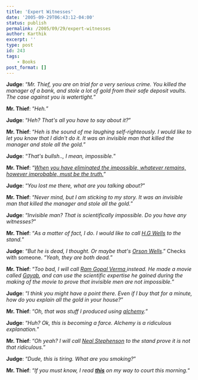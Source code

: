 ```yaml
---
title: 'Expert Witnesses'
date: '2005-09-29T06:43:12-04:00'
status: publish
permalink: /2005/09/29/expert-witnesses
author: Karthik
excerpt: ''
type: post
id: 243
tags:
    - Books
post_format: []
---
```

**Judge**: “*Mr. Thief, you are on trial for a very serious crime. You killed the manager of a bank, and stole a lot of gold from their safe deposit vaults. The case against you is watertight.*”

**Mr. Thief**: “*Heh.*”

**Judge**: “*Heh? That's all you have to say about it?*”

**Mr. Thief**: “*Heh is the sound of me laughing self-righteously. I would like to let you know that I didn't do it. It was an invisible man that killed the manager and stole all the gold.*”

**Judge**: “*That's bullsh.., I mean, impossible.*”

**Mr. Thief**: “[*When you have eliminated the impossible, whatever remains, however improbable, must be the truth.*](http://www.quotationspage.com/quote/83.html)”

**Judge**: “*You lost me there, what are you talking about?*”

**Mr. Thief**: “*Never mind, but I am sticking to my story. It was an invisible man that killed the manager and stole all the gold.*”

**Judge**: “*Invisible man? That is scientifically impossible. Do you have any witnesses?*”

**Mr. Thief**: “*As a matter of fact, I do. I would like to call [H.G Wells](http://en.wikipedia.org/wiki/H.g._wells) to the stand.*”

**Judge**: “*But he is dead, I thought. Or maybe that's [Orson Wells](http://en.wikipedia.org/wiki/Orson_Wells)*.” Checks with someone. “*Yeah, they are both dead.*”

**Mr. Thief**: “*Too bad, I will call [Ram Gopal Verma ](http://en.wikipedia.org/wiki/Ram_Gopal_Verma)instead. He made a movie called [Gayab](http://www.imdb.com/title/tt0414040/), and can use the scientific expertise he gained during the making of the movie to prove that invisible men are not impossible.*”

**Judge**: “*I think you might have a point there. Even if I buy that for a minute, how do you explain all the gold in your house?*”

**Mr. Thief**: “*Oh, that was stuff I produced using [alchemy](http://en.wikipedia.org/wiki/Alchemy).*”

**Judge**: “*Huh? Ok, this is becoming a farce. Alchemy is a ridiculous explanation.*”

**Mr. Thief**: “*Oh yeah? I will call [Neal Stephenson](http://www.nealstephenson.com) to the stand prove it is not that ridiculous.*”

**Judge**: “*Dude, this is tiring. What are you smoking?*”

**Mr. Thief**: “*If you must know, I read [**this**](http://books.guardian.co.uk/comment/story/0,16488,1580591,00.html) on my way to court this morning.*“